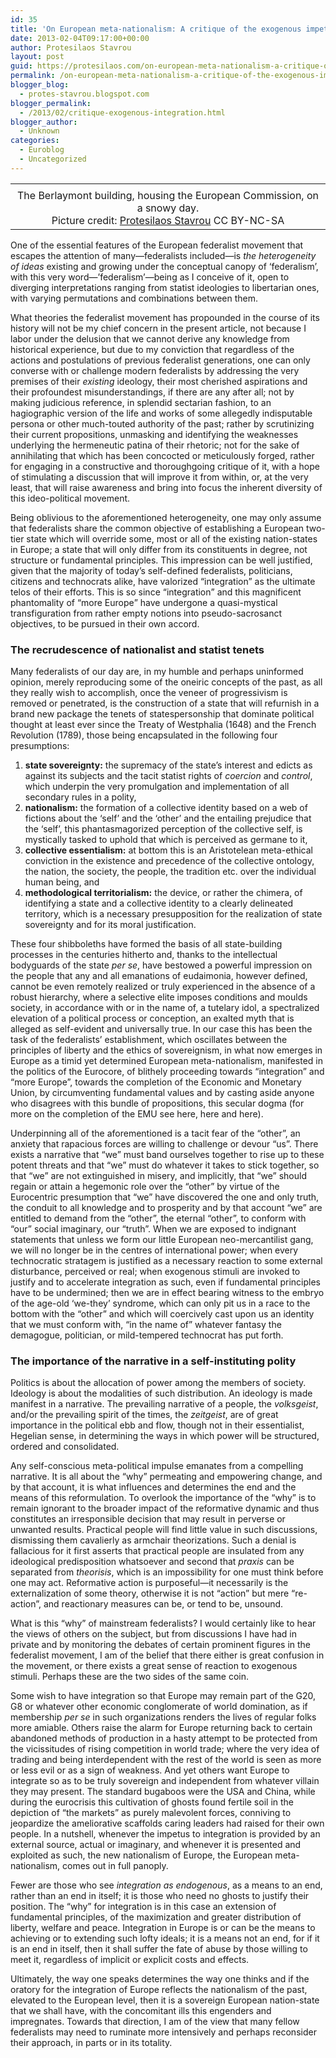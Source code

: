 ```yaml
---
id: 35
title: 'On European meta-nationalism: A critique of the exogenous impetus to integration'
date: 2013-02-04T09:17:00+00:00
author: Protesilaos Stavrou
layout: post
guid: https://protesilaos.com/on-european-meta-nationalism-a-critique-of-the-exogenous-impetus-to-integration/
permalink: /on-european-meta-nationalism-a-critique-of-the-exogenous-impetus-to-integration/
blogger_blog:
  - protes-stavrou.blogspot.com
blogger_permalink:
  - /2013/02/critique-exogenous-integration.html
blogger_author:
  - Unknown
categories:
  - Euroblog
  - Uncategorized
---
```

<table align="center" cellpadding="0" cellspacing="0" class="tr-caption-container" style="margin-left: auto; margin-right: auto; text-align: center;">
  <tr>
    <td style="text-align: center;">
    </td>
  </tr>
  
  <tr>
    <td class="tr-caption" style="text-align: center;">
      The Berlaymont building, housing the European Commission, on a snowy day.<br />Picture credit: <a href="https://protesilaos.com/" target="_blank">Protesilaos Stavrou</a> CC BY-NC-SA
    </td>
  </tr>
</table>

One of the essential features of the European federalist movement that escapes the attention of many—federalists included—is _the heterogeneity of ideas_ existing and growing under the conceptual canopy of &#8216;federalism&#8217;, with this very word—&#8217;federalism&#8217;—being as I conceive of it, open to diverging interpretations ranging from statist ideologies to libertarian ones, with varying permutations and combinations between them. 

What theories the federalist movement has propounded in the course of its history will not be my chief concern in the present article, not because I labor under the delusion that we cannot derive any knowledge from historical experience, but due to my conviction that regardless of the actions and postulations of previous federalist generations, one can only converse with or challenge modern federalists by addressing the very premises of their _existing_ ideology, their most cherished aspirations and their profoundest misunderstandings, if there are any after all; not by making judicious reference, in splendid sectarian fashion, to an hagiographic version of the life and works of some allegedly indisputable persona or other much-touted authority of the past; rather by scrutinizing their current propositions, unmasking and identifying the weaknesses underlying the hermeneutic patina of their rhetoric; not for the sake of annihilating that which has been concocted or meticulously forged, rather for engaging in a constructive and thoroughgoing critique of it, with a hope of stimulating a discussion that will improve it from within, or, at the very least, that will raise awareness and bring into focus the inherent diversity of this ideo-political movement.<a name="more"></a>

Being oblivious to the aforementioned heterogeneity, one may only assume that federalists share the common objective of establishing a European two-tier state which will override some, most or all of the existing nation-states in Europe; a state that will only differ from its constituents in degree, not structure or fundamental principles. This impression can be well justified, given that the majority of today&#8217;s self-defined federalists, politicians, citizens and technocrats alike, have valorized &#8220;integration&#8221; as the ultimate telos of their efforts. This is so since <q>integration</q> and this magnificent phantomality of <q>more Europe</q> have undergone a quasi-mystical transfiguration from rather empty notions into pseudo-sacrosanct objectives, to be pursued in their own accord.

### The recrudescence of nationalist and statist tenets

Many federalists of our day are, in my humble and perhaps uninformed opinion, merely reproducing some of the oneiric concepts of the past, as all they really wish to accomplish, once the veneer of progressivism is removed or penetrated, is the construction of a state that will refurnish in a brand new package the tenets of statespersonship that dominate political thought at least ever since the Treaty of Westphalia (1648) and the French Revolution (1789), those being encapsulated in the following four presumptions: 

  1. **state sovereignty:** the supremacy of the state&#8217;s interest and edicts as against its subjects and the tacit statist rights of _coercion_ and _control_, which underpin the very promulgation and implementation of all secondary rules in a polity,
  2. **nationalism:** the formation of a collective identity based on a web of fictions about the &#8216;self&#8217; and the &#8216;other&#8217; and the entailing prejudice that the &#8216;self&#8217;, this phantasmagorized perception of the collective self, is mystically tasked to uphold that which is perceived as germane to it,
  3. **collective essentialism:** at bottom this is an Aristotelean meta-ethical conviction in the existence and precedence of the collective ontology, the nation, the society, the people, the tradition etc. over the individual human being, and
  4. **methodological territorialism:** the device, or rather the chimera, of identifying a state and a collective identity to a clearly delineated territory, which is a necessary presupposition for the realization of state sovereignty and for its moral justification.

These four shibboleths have formed the basis of all state-building processes in the centuries hitherto and, thanks to the intellectual bodyguards of the state _per se_, have bestowed a powerful impression on the people that any and all emanations of eudaimonia, however defined, cannot be even remotely realized or truly experienced in the absence of a robust hierarchy, where a selective elite imposes conditions and moulds society, in accordance with or in the name of, a tutelary idol, a spectralized elevation of a political process or conception, an exalted myth that is alleged as self-evident and universally true. In our case this has been the task of the federalists&#8217; establishment, which oscillates between the principles of liberty and the ethics of sovereignism, in what now emerges in Europe as a timid yet determined European meta-nationalism, manifested in the politics of the Eurocore, of blithely proceeding towards &#8220;integration&#8221; and &#8220;more Europe&#8221;, towards the completion of the Economic and Monetary Union, by circumventing fundamental values and by casting aside anyone who disagrees with this bundle of propositions, this secular dogma (for more on the completion of the EMU see here, here and here).

Underpinning all of the aforementioned is a tacit fear of the &#8220;other&#8221;, an anxiety that rapacious forces are willing to challenge or devour &#8220;us&#8221;. There exists a narrative that &#8220;we&#8221; must band ourselves together to rise up to these potent threats and that &#8220;we&#8221; must do whatever it takes to stick together, so that &#8220;we&#8221; are not extinguished in misery, and implicitly, that &#8220;we&#8221; should regain or attain a hegemonic role over the &#8220;other&#8221; by virtue of the Eurocentric presumption that &#8220;we&#8221; have discovered the one and only truth, the conduit to all knowledge and to prosperity and by that account &#8220;we&#8221; are entitled to demand from the &#8220;other&#8221;, the eternal &#8220;other&#8221;, to conform with &#8220;our&#8221; social imaginary, our &#8220;truth&#8221;. When we are exposed to indignant statements that unless we form our little European neo-mercantilist gang, we will no longer be in the centres of international power; when every technocratic stratagem is justified as a necessary reaction to some external disturbance, perceived or real; when exogenous stimuli are invoked to justify and to accelerate integration as such, even if fundamental principles have to be undermined; then we are in effect bearing witness to the embryo of the age-old &#8216;we-they&#8217; syndrome, which can only pit us in a race to the bottom with the &#8220;other&#8221; and which will coercively cast upon us an identity that we must conform with, <q>in the name of</q> whatever fantasy the demagogue, politician, or mild-tempered technocrat has put forth.

### The importance of the narrative in a self-instituting polity

Politics is about the allocation of power among the members of society. Ideology is about the modalities of such distribution. An ideology is made manifest in a narrative. The prevailing narrative of a people, the _volksgeist_, and/or the prevailing spirit of the times, the _zeitgeist_, are of great importance in the political ebb and flow, though not in their essentialist, Hegelian sense, in determining the ways in which power will be structured, ordered and consolidated.

Any self-conscious meta-political impulse emanates from a compelling narrative. It is all about the &#8220;why&#8221; permeating and empowering change, and by that account, it is what influences and determines the end and the means of this reformulation. To overlook the importance of the &#8220;why&#8221; is to remain ignorant to the broader impact of the reformative dynamic and thus constitutes an irresponsible decision that may result in perverse or unwanted results. Practical people will find little value in such discussions, dismissing them cavalierly as armchair theorizations. Such a denial is fallacious for it first asserts that practical people are insulated from any ideological predisposition whatsoever and second that _praxis_ can be separated from _theorisis_, which is an impossibility for one must think before one may act. Reformative action is purposeful—it necessarily is the externalization of some theory, otherwise it is not &#8220;action&#8221; but mere &#8220;re-action&#8221;, and reactionary measures can be, or tend to be, unsound.

What is this &#8220;why&#8221; of mainstream federalists? I would certainly like to hear the views of others on the subject, but from discussions I have had in private and by monitoring the debates of certain prominent figures in the federalist movement, I am of the belief that there either is great confusion in the movement, or there exists a great sense of reaction to exogenous stimuli. Perhaps these are the two sides of the same coin. 

Some wish to have integration so that Europe may remain part of the G20, G8 or whatever other economic conglomerate of world domination, as if membership _per se_ in such organizations renders the lives of regular folks more amiable. Others raise the alarm for Europe returning back to certain abandoned methods of production in a hasty attempt to be protected from the vicissitudes of rising competition in world trade; where the very idea of trading and being interdependent with the rest of the world is seen as more or less evil or as a sign of weakness. And yet others want Europe to integrate so as to be truly sovereign and independent from whatever villain they may present. The standard bugaboos were the USA and China, while during the eurocrisis this cultivation of ghosts found fertile soil in the depiction of &#8220;the markets&#8221; as purely malevolent forces, conniving to jeopardize the ameliorative scaffolds caring leaders had raised for their own people. In a nutshell, whenever the impetus to integration is provided by an external source, actual or imaginary, and whenever it is presented and exploited as such, the new nationalism of Europe, the European meta-nationalism, comes out in full panoply.

Fewer are those who see _integration as endogenous_, as a means to an end, rather than an end in itself; it is those who need no ghosts to justify their position. The &#8220;why&#8221; for integration is in this case an extension of fundamental principles, of the maximization and greater distribution of liberty, welfare and peace. Integration in Europe is or can be the means to achieving or to extending such lofty ideals; it is a means not an end, for if it is an end in itself, then it shall suffer the fate of abuse by those willing to meet it, regardless of implicit or explicit costs and effects.

Ultimately, the way one speaks determines the way one thinks and if the oratory for the integration of Europe reflects the nationalism of the past, elevated to the European level, then it is a sovereign European nation-state that we shall have, with the concomitant ills this engenders and impregnates. Towards that direction, I am of the view that many fellow federalists may need to ruminate more intensively and perhaps reconsider their approach, in parts or in its totality.